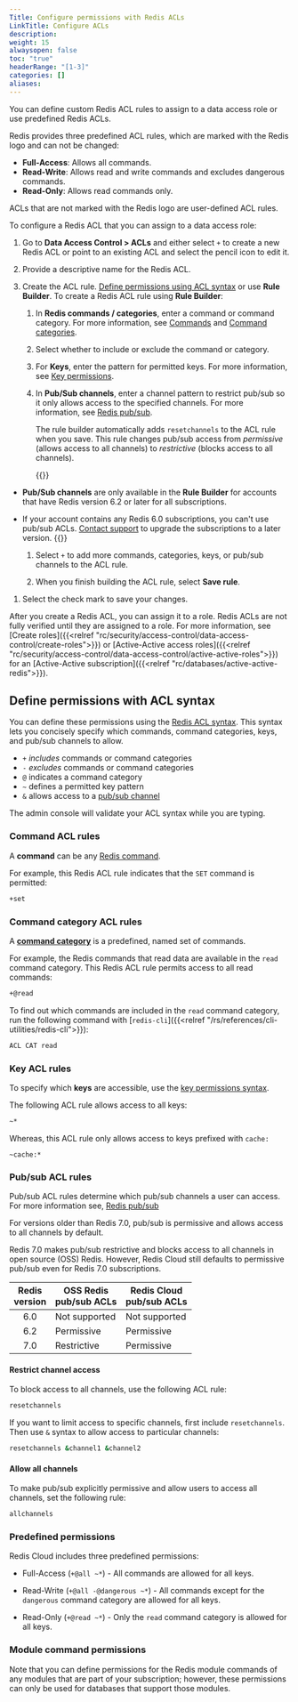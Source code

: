 ```yaml
---
Title: Configure permissions with Redis ACLs
LinkTitle: Configure ACLs
description: 
weight: 15
alwaysopen: false
toc: "true"
headerRange: "[1-3]"
categories: []
aliases: 
---
```


You can define custom Redis ACL rules to assign to a data access role or use predefined Redis ACLs.

Redis provides three predefined ACL rules, which are marked with the Redis logo and can not be changed:

- **Full-Access**: Allows all commands. 
- **Read-Write**: Allows read and write commands and excludes dangerous commands.
- **Read-Only**: Allows read commands only.

ACLs that are not marked with the Redis logo are user-defined ACL rules.

To configure a Redis ACL that you can assign to a data access role:

1. Go to **Data Access Control > ACLs** and either select `+` to create a new Redis ACL or point to an existing ACL and select the pencil icon to edit it.

1. Provide a descriptive name for the Redis ACL.

1. Create the ACL rule. [Define permissions using ACL syntax](#define-permissions-with-acl-syntax) or use **Rule Builder**. To create a Redis ACL rule using **Rule Builder**:

    1. In **Redis commands / categories**, enter a command or command category. For more information, see [Commands](https://redis.io/commands/) and [Command categories](https://redis.io/docs/management/security/acl/#command-categories).

    1. Select whether to include or exclude the command or category.

    1. For **Keys**, enter the pattern for permitted keys. For more information, see [Key permissions](https://redis.io/docs/management/security/acl/#key-permissions).

    1. In **Pub/Sub channels**, enter a channel pattern to restrict pub/sub so it only allows access to the specified channels. For more information, see [Redis pub/sub](https://redis.io/docs/manual/pubsub/).
    
        The rule builder automatically adds `resetchannels` to the ACL rule when you save. This rule changes pub/sub access from _permissive_ (allows access to all channels) to _restrictive_ (blocks access to all channels).

        {{<note>}}
- **Pub/Sub channels** are only available in the **Rule Builder** for accounts that have Redis version 6.2 or later for all subscriptions.
- If your account contains any Redis 6.0 subscriptions, you can't use pub/sub ACLs. [Contact support](https://redis.com/company/support/) to upgrade the subscriptions to a later version.
        {{</note>}}

    1.  Select `+` to add more commands, categories, keys, or pub/sub channels to the ACL rule.

    1. When you finish building the ACL rule, select **Save rule**.

1. Select the check mark to save your changes.

After you create a Redis ACL, you can assign it to a role. Redis ACLs are not fully verified until they are assigned to a role. For more information, see [Create roles]({{<relref "rc/security/access-control/data-access-control/create-roles">}}) or [Active-Active access roles]({{<relref "rc/security/access-control/data-access-control/active-active-roles">}}) for an [Active-Active subscription]({{<relref "rc/databases/active-active-redis">}}).

## Define permissions with ACL syntax

You can define these permissions using the [Redis ACL syntax](https://redis.io/docs/management/security/acl/#acl-rules). This syntax lets you concisely specify which commands, command categories, keys, and pub/sub channels to allow.

- `+` *includes* commands or command categories
- `-` *excludes* commands or command categories
- `@` indicates a command category
- `~` defines a permitted key pattern
- `&` allows access to a [pub/sub channel](https://redis.io/docs/manual/pubsub/)

The admin console will validate your ACL syntax while you are typing.

### Command ACL rules

A **command** can be any [Redis command](https://redis.io/commands/).

For example, this Redis ACL rule indicates that the `SET` command is permitted:

```sh
+set
```

### Command category ACL rules

A [**command category**](https://redis.io/docs/management/security/acl/#command-categories) is a predefined, named set of commands.

For example, the Redis commands that
read data are available in the `read` command category. This Redis ACL rule permits access to all read commands:

```sh
+@read
```

To find out which commands are included in the
`read` command category, run the following command with [`redis-cli`]({{<relref "/rs/references/cli-utilities/redis-cli">}}):

```sh
ACL CAT read
```

### Key ACL rules

To specify which **keys** are accessible, use the [key permissions syntax](https://redis.io/docs/management/security/acl/#key-permissions).

The following ACL rule allows access to all keys:

```sh
~*
```

Whereas, this ACL rule only allows access to keys prefixed with `cache:`

```
~cache:*
```

### Pub/sub ACL rules

Pub/sub ACL rules determine which pub/sub channels a user can access. For more information see, [Redis pub/sub](https://redis.io/docs/manual/pubsub/)

For versions older than Redis 7.0, pub/sub is permissive and allows access to all channels by default.

Redis 7.0 makes pub/sub restrictive and blocks access to all channels in open source (OSS) Redis. However, Redis Cloud still defaults to permissive pub/sub even for Redis 7.0 subscriptions.

| Redis<br />version | OSS Redis<br />pub/sub ACLs | Redis Cloud<br />pub/sub ACLs |
|:-------------:|-----------|-------------|
| 6.0 | Not supported | Not supported |
| 6.2 | Permissive | Permissive |
| 7.0 | Restrictive | Permissive |

#### Restrict channel access

To block access to all channels, use the following ACL rule:

```sh
resetchannels
```

If you want to limit access to specific channels, first include `resetchannels`. Then use `&` syntax to allow access to particular channels:

```sh
resetchannels &channel1 &channel2
```

#### Allow all channels

To make pub/sub explicitly permissive and allow users to access all channels, set the following rule:

```sh
allchannels
```

### Predefined permissions

Redis Cloud includes three predefined permissions:

- Full-Access (`+@all ~*`) - All commands are allowed for all keys.

- Read-Write (`+@all -@dangerous ~*`) - All commands except for the `dangerous` command category are allowed for all keys.

- Read-Only (`+@read ~*`) - Only the `read` command category is allowed for all keys.

### Module command permissions

Note that you can define permissions for the Redis module commands of any modules that are part of your subscription;
however, these permissions can only be used for databases that support those modules.